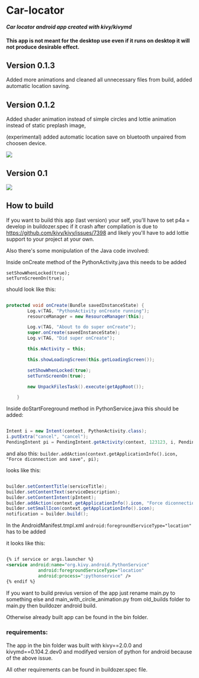 # Car-locator

***Car locator android app created with kivy/kivymd***

#### This app is not meant for the desktop use even if it runs on desktop it will not produce desirable effect.


## Version 0.1.3

Added more animations and cleaned all unnecessary files from build, added automatic location saving.



## Version 0.1.2

Added shader animation instead of simple circles and lottie animation instead of static preplash image,

(experimental) added automatic location save on bluetooth unpaired from choosen device.

![](gifs/screen2.gif)



## Version 0.1

![](gifs/screen.gif)

## How to build

If you want to build this app (last version) your self, you'll have to set p4a = develop in buildozer.spec if it crash after compilation is due to https://github.com/kivy/kivy/issues/7398 and likely you'll have to add lottie support to your project at your own.

Also there's some monipulation of the Java code involved:

Inside onCreate method of the PythonActivity.java this needs to be added

```
setShowWhenLocked(true);
setTurnScreenOn(true);
```

should look like this:

```java

protected void onCreate(Bundle savedInstanceState) {
        Log.v(TAG, "PythonActivity onCreate running");
        resourceManager = new ResourceManager(this);

        Log.v(TAG, "About to do super onCreate");
        super.onCreate(savedInstanceState);
        Log.v(TAG, "Did super onCreate");

        this.mActivity = this;

        this.showLoadingScreen(this.getLoadingScreen());

        setShowWhenLocked(true);
        setTurnScreenOn(true);

        new UnpackFilesTask().execute(getAppRoot());

    }

```

Inside doStartForeground method in PythonService.java this should be added:

```java

Intent i = new Intent(context, PythonActivity.class);
i.putExtra("cancel", "cancel");
PendingIntent pi = PendingIntent.getActivity(context, 123123, i, PendingIntent.FLAG_UPDATE_CURRENT);

```

and also this: ```builder.addAction(context.getApplicationInfo().icon, "Force diconnection and save", pi);```

looks like this:

```java

builder.setContentTitle(serviceTitle);
builder.setContentText(serviceDescription);
builder.setContentIntent(pIntent);
builder.addAction(context.getApplicationInfo().icon, "Force diconnection and save", pi);
builder.setSmallIcon(context.getApplicationInfo().icon);
notification = builder.build();

```


In the AndroidManifest.tmpl.xml ```android:foregroundServiceType="location"``` has to be added

it looks like this:

```xml

{% if service or args.launcher %}
<service android:name="org.kivy.android.PythonService"
            android:foregroundServiceType="location"
            android:process=":pythonservice" />
{% endif %}

```

If you want to build previus version of the app just rename main.py to something else and main_with_circle_animation.py from old_builds folder to main.py
then buildozer android build.

Otherwise already built app can be found in the bin folder.

### requirements:

The app in the bin folder was built with kivy==2.0.0 and kivymd==0.104.2.dev0 and modifyed version of python for android because of the above issue.


All other requirements can be found in buildozer.spec file.
